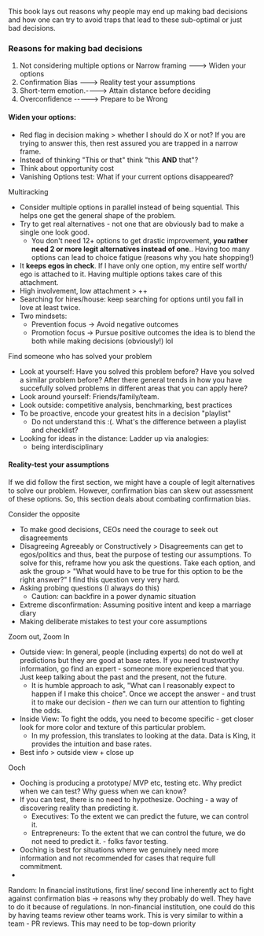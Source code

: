 This book lays out reasons why people may end up making bad decisions and how one can try to avoid traps that lead to these sub-optimal or just bad decisions. 
### Reasons for making bad decisions 
1. Not considering multiple options or Narrow framing ---> Widen your options
2. Confirmation Bias ---> Reality test your assumptions
4. Short-term emotion.----> Attain distance before deciding
5. Overconfidence -----> Prepare to be Wrong

#### Widen your options:
- Red flag in decision making > whether I should do X or not? If you are trying to answer this, then rest assured you are trapped in a narrow frame.
- Instead of thinking "This or that" think "this **AND** that"?
- Think about opportunity cost
- Vanishing Options test: What if your current options disappeared?


Multiracking
- Consider multiple options in parallel instead of being squential. This helps one get the general shape of the problem.
- Try to get real alternatives - not one that are obviously bad to make a single one look good.   
  - You don't need 12+ options to get drastic improvement, **you rather need 2 or more legit alternatives instead of one**.. Having too many options can lead to choice fatigue (reasons why you hate shopping!)
- It **keeps egos in check**. If I have only one option, my entire self worth/ ego is attached to it. Having multiple options takes care of this attachment. 
 - High involvement, low attachment > ++
- Searching for hires/house: keep searching for options until you fall in love at least twice.
- Two mindsets:
  - Prevention focus -> Avoid negative outcomes
  - Promotion focus -> Pursue positive outcomes
  the idea is to blend the both while making decisions (obviously!) lol

Find someone who has solved your problem
- Look at yourself: Have you solved this problem before? Have you solved a similar problem before? After there general trends in how you have succefully solved problems in different areas that you can apply here?
- Look around yourself: Friends/family/team. 
- Look outside: competitive analysis, benchmarking, best practices
- To be proactive, encode your greatest hits in a decision "playlist"
  - Do not understand this :(. What's the difference between a playlist and checklist?
- Looking for ideas in the distance: Ladder up via analogies:
  - being interdisciplinary 

#### Reality-test your assumptions
If we did follow the first section, we might have a couple of legit alternatives to solve our problem. However, confirmation bias can skew out assessment of these options. So, this section deals about combating confirmation bias. 

Consider the opposite
- To make good decisions, CEOs need the courage to seek out disagreements
- Disagreeing Agreeably or Constructively > Disagreements can get to egos/politics and thus, beat the purpose of testing our assumptions. To solve for this, reframe how you ask the questions. Take each option, and ask the group > "What would have to be true for this option to be the right answer?"
  I find this question very very hard. 
- Asking probing questions (I always do this)
  - Caution: can backfire in a power dynamic situation
- Extreme disconfirmation: Assuming positive intent and keep a marriage diary
- Making deliberate mistakes to test your core assumptions

Zoom out, Zoom In
- Outside view: In general, people (including experts) do not do well at predictions but they are good at base rates. If you need trustworthy information, go find an expert - someone more experienced that you. Just keep talking about the past and the present, not the future. 
  - It is humble approach to ask, "What can I reasonably expect to happen if I make this choice". Once we accept the answer - and trust it to make our decision - *then* we can turn our attention to fighting the odds.
- Inside View: To fight the odds, you need to become specific - get closer look for more color and texture of this particular problem. 
  - In my profession, this translates to looking at the data. Data is King, it provides the intuition and base rates.  
- Best info > outside view + close up

Ooch
- Ooching is producing a prototype/ MVP etc, testing etc. Why predict when we can test? Why guess when we can know?
- If you can test, there is no need to hypothesize. Ooching - a way of discovering reality than predicting it.
  - Executives: To the extent we can predict the future, we can control it.
  - Entrepreneurs: To the extent that we can control the future, we do not need to predict it. - folks favor testing.
- Ooching is best for situations where we genuinely need more information and not recommended for cases that require full commitment. 
- 
Random: In financial institutions, first line/ second line inherently act to fight against confirmation bias -> reasons why they probably do well. They have to do it because of regulations. In non-financial institution, one could do this by having teams review other teams work. This is very similar to within a team - PR reviews. This may need to be top-down priority

